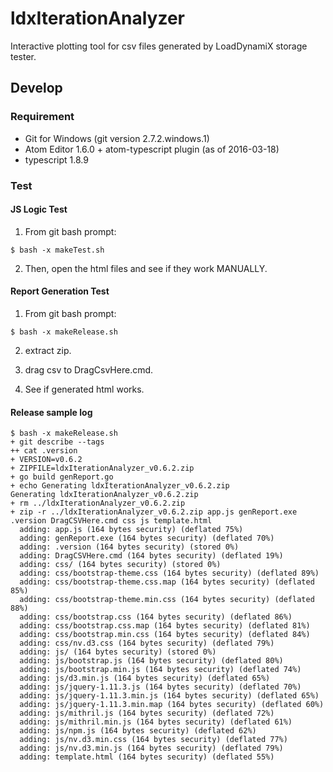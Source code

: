 # ldxIterationAnalyzer
Interactive plotting tool for csv files generated by LoadDynamiX storage tester.

## Develop

### Requirement

- Git for Windows (git version 2.7.2.windows.1)
- Atom Editor 1.6.0 + atom-typescript plugin (as of 2016-03-18)
- typescript 1.8.9

### Test

#### JS Logic Test

1) From git bash prompt:
```
$ bash -x makeTest.sh
```
2) Then, open the html files and see if they work MANUALLY.

#### Report Generation Test

1) From git bash prompt:
```
$ bash -x makeRelease.sh
```
2) extract zip.

3) drag csv to DragCsvHere.cmd.

4) See if generated html works.

#### Release sample log

```
$ bash -x makeRelease.sh
+ git describe --tags
++ cat .version
+ VERSION=v0.6.2
+ ZIPFILE=ldxIterationAnalyzer_v0.6.2.zip
+ go build genReport.go
+ echo Generating ldxIterationAnalyzer_v0.6.2.zip
Generating ldxIterationAnalyzer_v0.6.2.zip
+ rm ../ldxIterationAnalyzer_v0.6.2.zip
+ zip -r ../ldxIterationAnalyzer_v0.6.2.zip app.js genReport.exe .version DragCSVHere.cmd css js template.html
  adding: app.js (164 bytes security) (deflated 75%)
  adding: genReport.exe (164 bytes security) (deflated 70%)
  adding: .version (164 bytes security) (stored 0%)
  adding: DragCSVHere.cmd (164 bytes security) (deflated 19%)
  adding: css/ (164 bytes security) (stored 0%)
  adding: css/bootstrap-theme.css (164 bytes security) (deflated 89%)
  adding: css/bootstrap-theme.css.map (164 bytes security) (deflated 85%)
  adding: css/bootstrap-theme.min.css (164 bytes security) (deflated 88%)
  adding: css/bootstrap.css (164 bytes security) (deflated 86%)
  adding: css/bootstrap.css.map (164 bytes security) (deflated 81%)
  adding: css/bootstrap.min.css (164 bytes security) (deflated 84%)
  adding: css/nv.d3.css (164 bytes security) (deflated 79%)
  adding: js/ (164 bytes security) (stored 0%)
  adding: js/bootstrap.js (164 bytes security) (deflated 80%)
  adding: js/bootstrap.min.js (164 bytes security) (deflated 74%)
  adding: js/d3.min.js (164 bytes security) (deflated 65%)
  adding: js/jquery-1.11.3.js (164 bytes security) (deflated 70%)
  adding: js/jquery-1.11.3.min.js (164 bytes security) (deflated 65%)
  adding: js/jquery-1.11.3.min.map (164 bytes security) (deflated 60%)
  adding: js/mithril.js (164 bytes security) (deflated 72%)
  adding: js/mithril.min.js (164 bytes security) (deflated 61%)
  adding: js/npm.js (164 bytes security) (deflated 62%)
  adding: js/nv.d3.min.css (164 bytes security) (deflated 77%)
  adding: js/nv.d3.min.js (164 bytes security) (deflated 79%)
  adding: template.html (164 bytes security) (deflated 55%)
```
